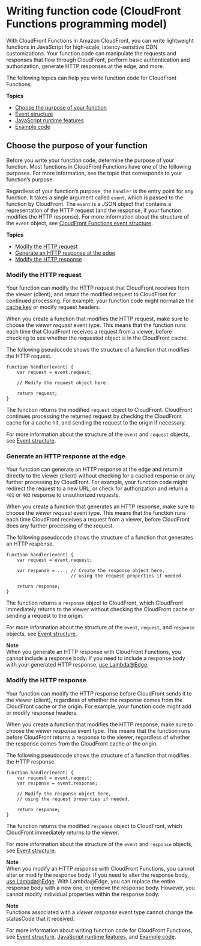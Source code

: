 # Writing function code \(CloudFront Functions programming model\)<a name="writing-function-code"></a>

With CloudFront Functions in Amazon CloudFront, you can write lightweight functions in JavaScript for high\-scale, latency\-sensitive CDN customizations\. Your function code can manipulate the requests and responses that flow through CloudFront, perform basic authentication and authorization, generate HTTP responses at the edge, and more\.

The following topics can help you write function code for CloudFront Functions\.

**Topics**
+ [Choose the purpose of your function](#function-code-choose-purpose)
+ [Event structure](functions-event-structure.md)
+ [JavaScript runtime features](functions-javascript-runtime-features.md)
+ [Example code](functions-example-code.md)

## Choose the purpose of your function<a name="function-code-choose-purpose"></a>

Before you write your function code, determine the purpose of your function\. Most functions in CloudFront Functions have one of the following purposes\. For more information, see the topic that corresponds to your function’s purpose\.

Regardless of your function’s purpose, the `handler` is the entry point for any function\. It takes a single argument called `event`, which is passed to the function by CloudFront\. The `event` is a JSON object that contains a representation of the HTTP request \(and the response, if your function modifies the HTTP response\)\. For more information about the structure of the `event` object, see [CloudFront Functions event structure](functions-event-structure.md)\.

**Topics**
+ [Modify the HTTP request](#function-code-modify-request)
+ [Generate an HTTP response at the edge](#function-code-generate-response)
+ [Modify the HTTP response](#function-code-modify-response)

### Modify the HTTP request<a name="function-code-modify-request"></a>

Your function can modify the HTTP request that CloudFront receives from the viewer \(client\), and return the modified request to CloudFront for continued processing\. For example, your function code might normalize the [cache key](understanding-the-cache-key.md) or modify request headers\.

When you create a function that modifies the HTTP request, make sure to choose the *viewer request* event type\. This means that the function runs each time that CloudFront receives a request from a viewer, before checking to see whether the requested object is in the CloudFront cache\.

The following pseudocode shows the structure of a function that modifies the HTTP request\.

```
function handler(event) {
    var request = event.request;

    // Modify the request object here.

    return request;
}
```

The function returns the modified `request` object to CloudFront\. CloudFront continues processing the returned request by checking the CloudFront cache for a cache hit, and sending the request to the origin if necessary\.

For more information about the structure of the `event` and `request` objects, see [Event structure](functions-event-structure.md)\.

### Generate an HTTP response at the edge<a name="function-code-generate-response"></a>

Your function can generate an HTTP response at the edge and return it directly to the viewer \(client\) without checking for a cached response or any further processing by CloudFront\. For example, your function code might redirect the request to a new URL, or check for authorization and return a `401` or `403` response to unauthorized requests\.

When you create a function that generates an HTTP response, make sure to choose the *viewer request* event type\. This means that the function runs each time CloudFront receives a request from a viewer, before CloudFront does any further processing of the request\.

The following pseudocode shows the structure of a function that generates an HTTP response\.

```
function handler(event) {
    var request = event.request;

    var response = ...; // Create the response object here,
                        // using the request properties if needed.

    return response;
}
```

The function returns a `response` object to CloudFront, which CloudFront immediately returns to the viewer without checking the CloudFront cache or sending a request to the origin\.

For more information about the structure of the `event`, `request`, and `response` objects, see [Event structure](functions-event-structure.md)\.

**Note**  
When you generate an HTTP response with CloudFront Functions, you cannot include a response body\. If you need to include a response body with your generated HTTP response, [use Lambda@Edge](lambda-generating-http-responses-in-requests.md)\.

### Modify the HTTP response<a name="function-code-modify-response"></a>

Your function can modify the HTTP response before CloudFront sends it to the viewer \(client\), regardless of whether the response comes from the CloudFront cache or the origin\. For example, your function code might add or modify response headers\.

When you create a function that modifies the HTTP response, make sure to choose the *viewer response* event type\. This means that the function runs before CloudFront returns a response to the viewer, regardless of whether the response comes from the CloudFront cache or the origin\.

The following pseudocode shows the structure of a function that modifies the HTTP response\.

```
function handler(event) {
    var request = event.request;
    var response = event.response;

    // Modify the response object here,
    // using the request properties if needed.

    return response;
}
```

The function returns the modified `response` object to CloudFront, which CloudFront immediately returns to the viewer\.

For more information about the structure of the `event` and `response` objects, see [Event structure](functions-event-structure.md)\.

**Note**  
When you modify an HTTP response with CloudFront Functions, you cannot alter or modify the response body\. If you need to alter the response body, [use Lambda@Edge](lambda-generating-http-responses-in-requests.md)\. With Lambda@Edge, you can replace the entire response body with a new one, or remove the response body\. However, you cannot modify individual properties within the response body\.

**Note**  
Functions associated with a *viewer response* event type cannot change the statusCode that it received\.


For more information about writing function code for CloudFront Functions, see [Event structure](functions-event-structure.md), [JavaScript runtime features](functions-javascript-runtime-features.md), and [Example code](functions-example-code.md)\.
